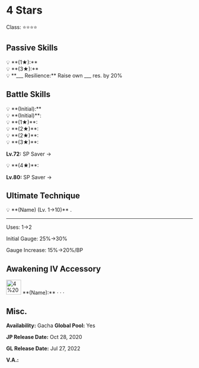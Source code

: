 # 4 Stars

Class: ⭐️⭐️⭐️⭐️

## Passive Skills

<aside>
💡 **(1★):**

</aside>

<aside>
💡 **(3★):**

</aside>

<aside>
💡 **___ Resilience:**
Raise own ___ res. by 20%

</aside>

## Battle Skills

<aside>
💡 **(Initial):**

</aside>

<aside>
💡 **(Initial)**:

</aside>

<aside>
💡 **(1★)**:

</aside>

<aside>
💡 **(2★)**:

</aside>

<aside>
💡 **(2★)**:

</aside>

<aside>
💡 **(3★)**:

**Lv.72:** SP Saver →

</aside>

<aside>
💡 **(4★)**:

**Lv.80:** SP Saver →

</aside>

## Ultimate Technique

<aside>
💡 **(Name) (Lv. 1→10)**
.

---

Uses: 1→2

Initial Gauge: 25%→30%

Gauge Increase: 15%→20%/BP

</aside>

## Awakening IV Accessory

<aside>
<img src="4%20Stars%20d483cb4e9194440b80c26169bcd1ea9c/Awakening_IV.png" alt="4%20Stars%20d483cb4e9194440b80c26169bcd1ea9c/Awakening_IV.png" width="40px" /> **(Name):** 
·
·
·

</aside>

## Misc.

**Availability:** Gacha                                                                     **Global Pool:** Yes

**JP Release Date:**
Oct 28, 2020

**GL Release Date:**
Jul 27, 2022

**V.A.:**